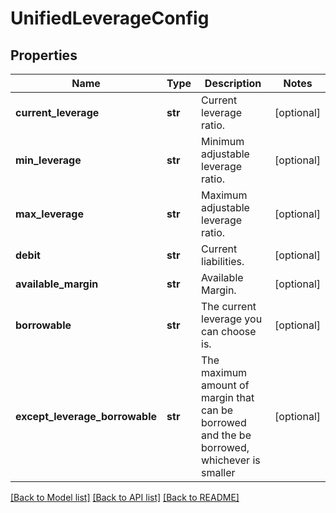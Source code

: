 # UnifiedLeverageConfig

## Properties
Name | Type | Description | Notes
------------ | ------------- | ------------- | -------------
**current_leverage** | **str** | Current leverage ratio. | [optional] 
**min_leverage** | **str** | Minimum adjustable leverage ratio. | [optional] 
**max_leverage** | **str** | Maximum adjustable leverage ratio. | [optional] 
**debit** | **str** | Current liabilities. | [optional] 
**available_margin** | **str** | Available Margin. | [optional] 
**borrowable** | **str** | The current leverage you can choose is. | [optional] 
**except_leverage_borrowable** | **str** | The maximum amount of margin that can be borrowed and the be borrowed, whichever is smaller | [optional] 

[[Back to Model list]](../README.md#documentation-for-models) [[Back to API list]](../README.md#documentation-for-api-endpoints) [[Back to README]](../README.md)


